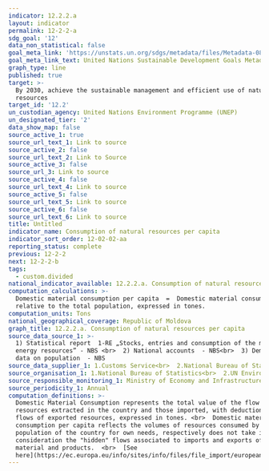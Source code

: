 ```yaml
---
indicator: 12.2.2.a
layout: indicator
permalink: 12-2-2-a
sdg_goal: '12'
data_non_statistical: false
goal_meta_link: 'https://unstats.un.org/sdgs/metadata/files/Metadata-08-04-02.pdf'
goal_meta_link_text: United Nations Sustainable Development Goals Metadata (PDF 783 KB)
graph_type: line
published: true
target: >-
  By 2030, achieve the sustainable management and efficient use of natural
  resources
target_id: '12.2'
un_custodian_agency: United Nations Environment Programme (UNEP)
un_designated_tier: '2'
data_show_map: false
source_active_1: true
source_url_text_1: Link to source
source_active_2: false
source_url_text_2: Link to Source
source_active_3: false
source_url_3: Link to source
source_active_4: false
source_url_text_4: Link to source
source_active_5: false
source_url_text_5: Link to source
source_active_6: false
source_url_text_6: Link to source
title: Untitled
indicator_name: Consumption of natural resources per capita
indicator_sort_order: 12-02-02-aa
reporting_status: complete
previous: 12-2-2
next: 12-2-2-b
tags:
  - custom.divided
national_indicator_available: 12.2.2.a. Consumption of natural resources per capita
computation_calculations: >-
  Domestic material consumption per capita  =  Domestic material consumption
  relative to the total population, expressed in tones.
computation_units: Tons
national_geographical_coverage: Republic of Moldova
graph_title: 12.2.2.a. Consumption of natural resources per capita
source_data_source_1: >-
  1) Statistical report  1-RE „Stocks, entries and consumption of the main
  energy resources” - NBS <br>  2) National accounts  - NBS<br>  3) Demographic
  data on population  - NBS
source_data_supplier_1: 1.Customs Service<br>  2.National Bureau of Statistics
source_organisation_1: 1.National Bureau of Statistics<br>  2.UN Environment Programme (UNEP)
source_responsible_monitoring_1: Ministry of Economy and Infrastructure
source_periodicity_1: Annual
computation_definitions: >-
  Domestic Material Consumption represents the total value of the flow of
  resources extracted in the country and those imported, with deduction of the
  flows of exported resources, expressed in tones. <br>  Domestic material
  consumption per capita reflects the volumes of resources consumed by the
  population of the country for own needs, respectively does not take into
  consideration the "hidden" flows associated to imports and exports of raw
  material and products.  <br>  [See
  here](https://ec.europa.eu/info/sites/info/files/file_import/european-semester_thematic-factsheet_resource-efficiency_ro.pdf)
---
```

